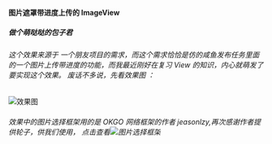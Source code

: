#### 图片遮罩带进度上传的 ImageView
##### 做个萌哒哒的包子君

###### 这个效果来源于 一个朋友项目的需求，而这个需求恰恰是仿的咸鱼发布任务里面的一个图片上传带进度的功能，而我最近刚好在复习 View 的知识，内心就萌发了要实现这个效果。 废话不多说，先看效果图 ：
![效果图](https://github.com/shuangqingfeng/maskingProgress/raw/master/screen/maskingProgress.gif)

###### 效果中的图片选择框架用的是 OKGO 网络框架的作者 jeasonlzy,再次感谢作者提供轮子，供我们使用， 点击查看![图片选择框架](https://github.com/jeasonlzy/ImagePicker)
